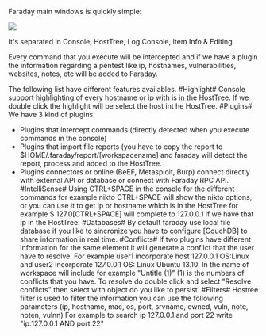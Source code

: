Faraday main windows is quickly simple:  

![](https://raw.github.com/wiki/infobyte/faraday/images/Faraday-Mainwindow.png)

It's separated in Console, HostTree, Log Console, Item Info & Editing

Every command that you execute will be intercepted and if we have a plugin the information regarding a pentest like ip, hostnames, vulnerabilities, websites, notes, etc  will be added to Faraday.

The following list have different features availables.
#Highlight#
Console support highlighting of every hostname or ip with is in the HostTree. If we double click the highlight will be select the host int he HostTree.
#Plugins#
We have 3 kind of plugins:
 * Plugins that intercept commands (directly detected when you execute commands in the console)  
 * Plugins that import file reports (you have to copy the report to $HOME/.faraday/report/[workspacename] and faraday will detect the report, process and added to the HostTree.
 * Plugins connectors or online (BeEF, Metasploit, Burp) connect directly with external API or database or connect with Faraday RPC API.
#IntelliSense#
Using CTRL+SPACE in the console for the different commands for example nikto CTRL+SPACE will show the nikto options, or you can use it to get ip or hostname which is in the HostTree for example $ 127.0[CTRL+SPACE] will complete to 127.0.0.1 if we have that ip in the HostTree:
#Databases#
By default faraday use local file database if you like to sincronize you have to configure [CouchDB] to share information in real time.
#Conflicts#
If two plugins have different information for the same element it will generate a conflict that the user have to resolve. For example user1 incorporate host 127.0.0.1 OS:Linux and user2 incorporate 127.0.0.1 OS: Linux Ubuntu 13.10. In the name of workspace will include for example "Untitle (1)" (1) is the numbers of conflicts that you have. To resolve do double click and select "Resolve conflicts" then select with object do you like to persist.
#Filters#
Hostree filter is used to filter the information you can use the following parameters (ip, hostname, mac, os, port, srvname, owned, vuln, note, noten, vulnn) For example to search ip 127.0.0.1 and port 22 write "ip:127.0.0.1 AND port:22"